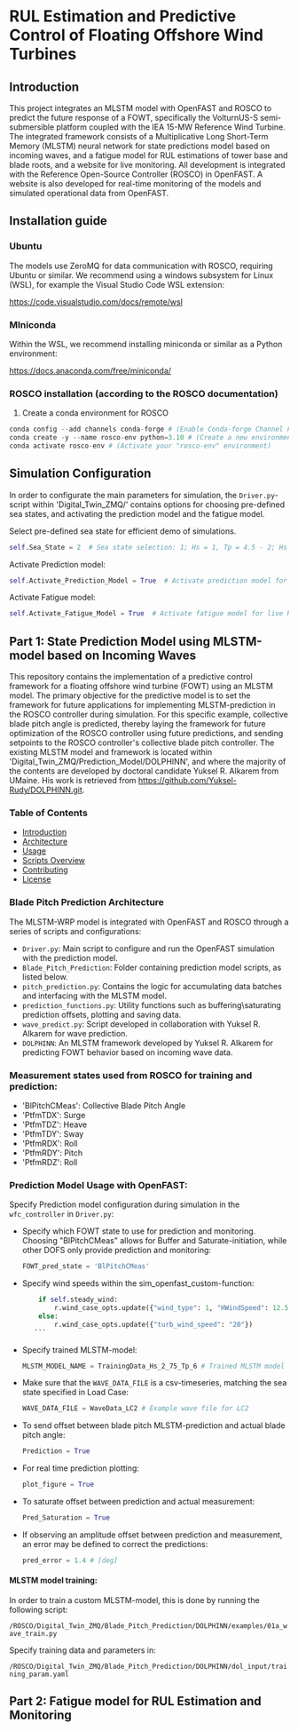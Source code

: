 # RUL Estimation and Predictive Control of Floating Offshore Wind Turbines

## Introduction

This project integrates an MLSTM model with OpenFAST and ROSCO to predict the future response of a FOWT, specifically the VolturnUS-S semi-submersible platform coupled with the IEA 15-MW Reference Wind Turbine. The integrated framework consists of a Multiplicative Long Short-Term Memory (MLSTM) neural network for state predictions model based on incoming waves, and a fatigue model for RUL estimations of tower base and blade roots, and a website for live monitoring. All development is integrated with the Reference Open-Source Controller (ROSCO) in OpenFAST. A website is also developed for real-time monitoring of the models and simulated operational data from OpenFAST.

## Installation guide

### Ubuntu

The models use ZeroMQ for data communication with ROSCO, requiring Ubuntu or similar. We recommend using a windows subsystem for Linux (WSL), for example the Visual Studio Code WSL extension:

https://code.visualstudio.com/docs/remote/wsl

### MIniconda

Within the WSL, we recommend installing miniconda or similar as a Python environment:

https://docs.anaconda.com/free/miniconda/

### ROSCO installation (according to the ROSCO documentation)

1. Create a conda environment for ROSCO

  ```python
  conda config --add channels conda-forge # (Enable Conda-forge Channel For Conda Package Manager)
  conda create -y --name rosco-env python=3.10 # (Create a new environment named "rosco-env" that contains Python 3.8)
  conda activate rosco-env # (Activate your "rosco-env" environment)
  ```



## Simulation Configuration

In order to configurate the main parameters for simulation, the `Driver.py`-script within 'Digital_Twin_ZMQ/' contains options for choosing pre-defined sea states, and activating the prediction model and the fatigue model.

Select pre-defined sea state for efficient demo of simulations.
  ```python
  self.Sea_State = 2  # Sea state selection: 1; Hs = 1, Tp = 4.5 - 2; Hs = 2, Tp = 5.5 - 3; Hs = 3.5, Tp = 6.5
   ``` 


Activate Prediction model:
  ```python
  self.Activate_Prediction_Model = True  # Activate prediction model for prediction of future states based on incoming waves
  ``` 
Activate Fatigue model:
  ```python
  self.Activate_Fatigue_Model = True  # Activate fatigue model for live RUL Estimation of Tower Base and Blade Roots
  ``` 

## Part 1: State Prediction Model using MLSTM-model based on Incoming Waves

This repository contains the implementation of a predictive control framework for a floating offshore wind turbine (FOWT) using an MLSTM model. The primary objective for the predictive model is to set the framework for future applications for implementing MLSTM-prediction in the ROSCO controller during simulation. For this specific example, collective blade pitch angle is predicted, thereby laying the framework for future optimization of the ROSCO controller using future predictions, and sending setpoints to the ROSCO controller's collective blade pitch controller. The existing MLSTM model and framework is located within 'Digital_Twin_ZMQ/Prediction_Model/DOLPHINN', and where the majority of the contents are developed by doctoral candidate Yuksel R. Alkarem from UMaine. His work is retrieved from https://github.com/Yuksel-Rudy/DOLPHINN.git.

### Table of Contents
- [Introduction](#introduction)
- [Architecture](#architecture)
- [Usage](#usage)
- [Scripts Overview](#scripts-overview)
- [Contributing](#contributing)
- [License](#license)

### Blade Pitch Prediction Architecture

The MLSTM-WRP model is integrated with OpenFAST and ROSCO through a series of scripts and configurations:

- `Driver.py`: Main script to configure and run the OpenFAST simulation with the prediction model.
- `Blade_Pitch_Prediction`: Folder containing prediction model scripts, as listed below.
- `pitch_prediction.py`: Contains the logic for accumulating data batches and interfacing with the MLSTM model.
- `prediction_functions.py`: Utility functions such as buffering\saturating prediction offsets, plotting and saving data. 
- `wave_predict.py`: Script developed in collaboration with Yuksel R. Alkarem for wave prediction.
- `DOLPHINN`: An MLSTM framework developed by Yuksel R. Alkarem for predicting FOWT behavior based on incoming wave data.

### Measurement states used from ROSCO for training and prediction:

- 'BlPitchCMeas': Collective Blade Pitch Angle
- 'PtfmTDX': Surge
- 'PtfmTDZ': Heave
- 'PtfmTDY': Sway
- 'PtfmRDX': Roll
- 'PtfmRDY': Pitch
- 'PtfmRDZ': Roll
  

### Prediction Model Usage with OpenFAST:

Specify Prediction model configuration during simulation in the `wfc_controller` in `Driver.py`:

- Specify which FOWT state to use for prediction and monitoring. Choosing "BlPitchCMeas" allows for Buffer and Saturate-initiation, while other DOFS only provide prediction and monitoring:
    ```python
    FOWT_pred_state = 'BlPitchCMeas'
     ```
- Specify wind speeds within the sim_openfast_custom-function:
    ```python
        if self.steady_wind:
            r.wind_case_opts.update({"wind_type": 1, "HWindSpeed": 12.5})   # Change 12.5 to desired steady wind speed
        else:
            r.wind_case_opts.update({"turb_wind_speed": "20"})              # Change 20 to desired turbulent wind speed
       ```

- Specify trained MLSTM-model:
    ```python
    MLSTM_MODEL_NAME = TrainingData_Hs_2_75_Tp_6 # Trained MLSTM model
     ```

- Make sure that the `WAVE_DATA_FILE` is a csv-timeseries, matching the sea state specified in Load Case:
    ```python
    WAVE_DATA_FILE = WaveData_LC2 # Example wave file for LC2
     ```
- To send offset between blade pitch MLSTM-prediction and actual blade pitch angle:
    ```python
    Prediction = True 
     ```
    
-  For real time prediction plotting:
    ```python
    plot_figure = True
     ```

- To saturate offset between prediction and actual measurement:
    ```python
    Pred_Saturation = True
     ```

- If observing an amplitude offset between prediction and measurement, an error may be defined to correct the predictions:
    ```python
    pred_error = 1.4 # [deg]
     ```

#### MLSTM model training:

In order to train a custom MLSTM-model, this is done by running the following script:

`/ROSCO/Digital_Twin_ZMQ/Blade_Pitch_Prediction/DOLPHINN/examples/01a_wave_train.py`

Specify training data and parameters in:

`/ROSCO/Digital_Twin_ZMQ/Blade_Pitch_Prediction/DOLPHINN/dol_input/training_param.yaml`

## Part 2: Fatigue model for RUL Estimation and Monitoring

